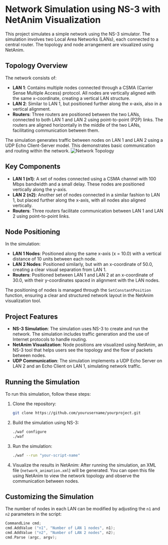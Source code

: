 # **Network Simulation using NS-3 with NetAnim Visualization**

This project simulates a simple network using the NS-3 simulator. The simulation involves two Local Area Networks (LANs), each connected to a central router. The topology and node arrangement are visualized using NetAnim.

## **Topology Overview**

The network consists of:

- **LAN 1**: Contains multiple nodes connected through a CSMA (Carrier Sense Multiple Access) protocol. All nodes are vertically aligned with the same x-coordinate, creating a vertical LAN structure.
- **LAN 2**: Similar to LAN 1, but positioned further along the x-axis, also in a vertical alignment.
- **Routers**: Three routers are positioned between the two LANs, connected to both LAN 1 and LAN 2 using point-to-point (P2P) links. The routers are aligned horizontally in the middle of the two LANs, facilitating communication between them.

The simulation generates traffic between nodes on LAN 1 and LAN 2 using a UDP Echo Client-Server model. This demonstrates basic communication and routing within the network.
![Network Topology](network_topology.png)

## **Key Components**

- **LAN 1 (n1)**: A set of nodes connected using a CSMA channel with 100 Mbps bandwidth and a small delay. These nodes are positioned vertically along the y-axis.
- **LAN 2 (n2)**: Another set of nodes connected in a similar fashion to LAN 1, but placed further along the x-axis, with all nodes also aligned vertically.
- **Routers**: Three routers facilitate communication between LAN 1 and LAN 2 using point-to-point links.

## **Node Positioning**

In the simulation:

- **LAN 1 Nodes**: Positioned along the same x-axis (x = 10.0) with a vertical distance of 10 units between each node.
- **LAN 2 Nodes**: Positioned similarly, but with an x-coordinate of 50.0, creating a clear visual separation from LAN 1.
- **Routers**: Positioned between LAN 1 and LAN 2 at an x-coordinate of 30.0, with their y-coordinates spaced in alignment with the LAN nodes.

The positioning of nodes is managed through the `SetConstantPosition` function, ensuring a clear and structured network layout in the NetAnim visualization tool.

## **Project Features**

- **NS-3 Simulation**: The simulation uses NS-3 to create and run the network. The simulation includes traffic generation and the use of Internet protocols to handle routing.
- **NetAnim Visualization**: Node positions are visualized using NetAnim, an NS-3 tool that helps users see the topology and the flow of packets between nodes.
- **UDP Communication**: The simulation implements a UDP Echo Server on LAN 2 and an Echo Client on LAN 1, simulating network traffic.

## **Running the Simulation**

To run this simulation, follow these steps:

1. Clone the repository:

    ```bash
    git clone https://github.com/yourusername/yourproject.git
    ```

2. Build the simulation using NS-3:

    ```bash
    ./waf configure
    ./waf
    ```

3. Run the simulation:

    ```bash
    ./waf --run "your-script-name"
    ```

4. Visualize the results in NetAnim: After running the simulation, an XML file (`network_animation.xml`) will be generated. You can open this file using NetAnim to view the network topology and observe the communication between nodes.

## **Customizing the Simulation**

The number of nodes in each LAN can be modified by adjusting the `n1` and `n2` parameters in the script:

```cpp
CommandLine cmd;
cmd.AddValue ("n1", "Number of LAN 1 nodes", n1);
cmd.AddValue ("n2", "Number of LAN 2 nodes", n2);
cmd.Parse (argc, argv);
